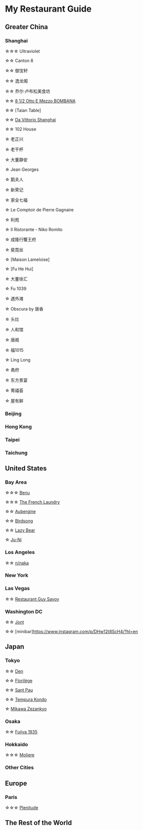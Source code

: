 # My Restaurant Guide
## Greater China
### Shanghai
☆☆☆ Ultraviolet

☆☆ Canton 8 

☆☆ 御宝轩

☆☆ 逸龙阁

☆☆ 乔尔·卢布松美食坊 

☆☆ [8 1/2 Otto E Mezzo BOMBANA](/food/85.md) 

☆☆ [Taian Table]

☆☆ [Da Vittorio Shanghai](/food/dv.md)

☆☆ 102 House 

☆ 老正兴

☆ 老干杯

☆ 大董静安

☆ Jean Georges

☆ 鹅夫人

☆ 新荣记

☆ 家全七福

☆ Le Comptoir de Pierre Gagnaire

☆ 利苑

☆ Il Ristorante - Niko Romito

☆ 成隆行蟹王府

☆ 斐霓丝

☆ [Maison Lameloise]

☆ [Fu He Hui]

☆ 大董徐汇

☆ Fu 1039

☆ 遇外滩

☆ Obscura by 唐香

☆ 头灶

☆ 人和馆

☆ 唐阁

☆ 福1015

☆ Ling Long

☆ 甬府

☆ 东方景宴

☆ 菁禧荟

☆ 屋有鲜

### Beijing

### Hong Kong

### Taipei

### Taichung

## United States
### Bay Area
☆☆☆ [Benu](/food/benu.md) 

☆☆☆ [The French Laundry](/food/tfl.md)

☆☆ [Aubergine](https://www.instagram.com/p/DJhj7MCy-wm/?hl=en)

☆☆ [Birdsong](/food/bird.md) 

☆☆ [Lazy Bear](/food/bear.md)

☆ [Ju-Ni](/food/juni.md) 

### Los Angeles
☆☆ [n/naka](/food/naka.md)

### New York

### Las Vegas
☆☆ [Restaurant Guy Savoy](https://www.instagram.com/p/DIWeINOJYfc/?hl=en)

### Washington DC
☆☆ [Jont](https://www.instagram.com/p/DHzJSSiSdM3/?hl=en)

☆☆ [minibar]https://www.instagram.com/p/DHw12t8ScH4/?hl=en

## Japan
### Tokyo
☆☆ [Den](https://www.instagram.com/p/DG_isXjyVta/?hl=en)

☆☆ [Florilège](/food/florilege.md)

☆☆ [Sant Pau](/food/santpau.md) 

☆☆ [Tempura Kondo](/food/kondo.md) 

☆ [Mikawa Zezankyo](/food/mikawa.md)

### Osaka
☆☆ [Fujiya 1935](/food/fujiya.md)

### Hokkaido
☆☆☆ [Moliere](/food/moliere.md)

### Other Cities

## Europe
### Paris
☆☆☆ [Plenitude](https://www.instagram.com/p/DF324XGSw4S/?hl=en)

## The Rest of the World

